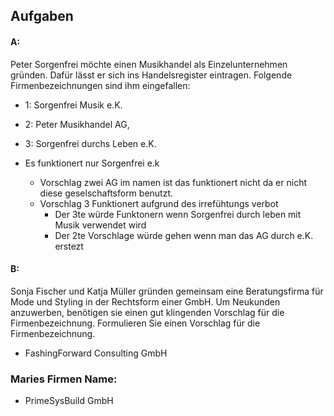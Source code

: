 ## Aufgaben

  #### A:
   Peter Sorgenfrei möchte einen Musikhandel als Einzelunternehmen gründen. 
   Dafür lässt er sich ins Handelsregister eintragen. Folgende Firmenbezeichnungen sind ihm eingefallen:	
   - 1: Sorgenfrei Musik e.K. 
   - 2: Peter Musikhandel AG, 
   - 3: Sorgenfrei durchs Leben e.K.

 - Es funktionert nur Sorgenfrei e.k 
    - Vorschlag zwei AG im namen ist das funktionert nicht da er nicht diese geselschaftsform benutzt.
    - Vorschlag 3 Funktionert aufgrund des irrefühtungs verbot
       -  Der 3te würde Funktonern wenn Sorgenfrei durch leben mit Musik verwendet wird
       - Der 2te Vorschlage würde gehen wenn man das AG durch e.K. erstezt
  
  #### B:
   Sonja Fischer und Katja Müller gründen gemeinsam eine Beratungsfirma für Mode und Styling in der Rechtsform einer GmbH.
   Um Neukunden anzuwerben, benötigen sie einen gut klingenden Vorschlag für die Firmenbezeichnung.
   Formulieren Sie einen Vorschlag für die Firmenbezeichnung.
   - FashingForward Consulting GmbH

   ### Maries Firmen Name:
   - PrimeSysBuild GmbH
